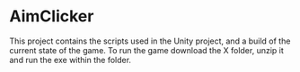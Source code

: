 # AimClicker
 
This project contains the scripts used in the Unity project, and a build of the current state of the game.
To run the game download the X folder, unzip it and run the exe within the folder.
